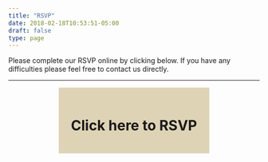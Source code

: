 ```yaml
---
title: "RSVP"
date: 2018-02-18T10:53:51-05:00
draft: false
type: page
---
```


Please complete our RSVP online by clicking below. If you have any difficulties please feel free to contact us directly.

<style>
a.box:link, a.box:visited {
    background-color: rgba(192, 172, 111, .5);
    padding: 20px 25px;
    text-align: center;
    text-decoration: none;
    display: inline-block;
}


a.box:hover, a.box:active {
  background-color: rgba(192, 172, 111, .8);
}
</style>

<hr>
<div align='center'>
<a class='box' href="https://docs.google.com/forms/d/e/1FAIpQLScY0s17bxjDoQ1JIDcP5pCiP90lLlewftYY1jIaccj_9cUjQw/viewform?usp=sf_link" target="_blank">
  <h1>Click here to RSVP</h1>
</a>
</div>